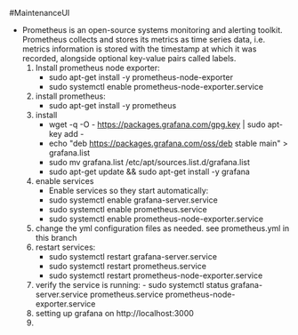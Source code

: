 #MaintenanceUI

  - Prometheus is an open-source systems monitoring and alerting toolkit. Prometheus collects and stores its metrics as time series data, i.e. metrics information is stored with the timestamp at which it was recorded, alongside optional key-value pairs called labels.
      1. Install prometheus node exporter:
          - sudo apt-get install -y prometheus-node-exporter
          - sudo systemctl enable prometheus-node-exporter.service 
      2. install prometheus:
         - sudo apt-get install -y prometheus
      3. install
         - wget -q -O - https://packages.grafana.com/gpg.key | sudo apt-key add -
         - echo "deb https://packages.grafana.com/oss/deb stable main" > grafana.list
         - sudo mv grafana.list /etc/apt/sources.list.d/grafana.list
         - sudo apt-get update && sudo apt-get install -y grafana
      4. enable services
         - Enable services so they start automatically:
         - sudo systemctl enable grafana-server.service
         - sudo systemctl enable prometheus.service
         - sudo systemctl enable prometheus-node-exporter.service
      5. change the yml configuration files as needed. see prometheus.yml in this branch
      6. restart services:
          - sudo systemctl restart grafana-server.service
          - sudo systemctl restart prometheus.service
          - sudo systemctl restart prometheus-node-exporter.service       
      8. verify the service is running:
        - sudo systemctl status grafana-server.service prometheus.service prometheus-node-exporter.service
      9. setting up grafana on http://localhost:3000
      10. 
